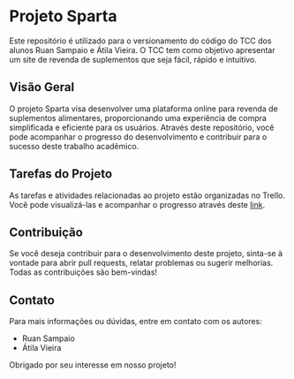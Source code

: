 # Projeto Sparta

Este repositório é utilizado para o versionamento do código do TCC dos alunos Ruan Sampaio e Átila Vieira. O TCC tem como objetivo apresentar um site de revenda de suplementos que seja fácil, rápido e intuitivo.

## Visão Geral

O projeto Sparta visa desenvolver uma plataforma online para revenda de suplementos alimentares, proporcionando uma experiência de compra simplificada e eficiente para os usuários. Através deste repositório, você pode acompanhar o progresso do desenvolvimento e contribuir para o sucesso deste trabalho acadêmico.

## Tarefas do Projeto

As tarefas e atividades relacionadas ao projeto estão organizadas no Trello. Você pode visualizá-las e acompanhar o progresso através deste [link](https://trello.com/b/Hk2PCN64/tcc-projeto-sparta).

## Contribuição

Se você deseja contribuir para o desenvolvimento deste projeto, sinta-se à vontade para abrir pull requests, relatar problemas ou sugerir melhorias. Todas as contribuições são bem-vindas!

## Contato

Para mais informações ou dúvidas, entre em contato com os autores:

- Ruan Sampaio
- Átila Vieira

Obrigado por seu interesse em nosso projeto!
